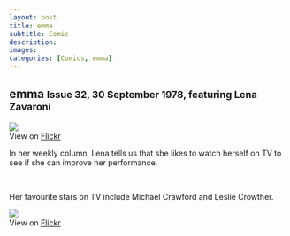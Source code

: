 ```yaml
---
layout: post
title: emma
subtitle: Comic
description:
images:
categories: [Comics, emma]
---
```


<main class="Main-Default">
<article>
<div class="row">
<div class="col s12">
<h2>emma <small>Issue 32, 30 September 1978, featuring Lena Zavaroni</small></h2>
</div></div>

<div class="row">
<div class="col s12  m3">
<div class="card hoverable Card-Default">
<div class="card-content">
<img class="responsive-img materialboxed" src="https://farm5.staticflickr.com/4363/36368072091_b21568640f_o_d.jpg">
</div>
<div class="card-action">
View on <a href="https://www.flickr.com/photos/robcamstone/36368072091">Flickr <sup><i class="fa fa-external-link" aria-hidden="true"></i></sup></a>
</div></div></div>

<div class="col s12  m6">
<div class="card hoverable Card-Default">
<div class="card-content">
<p class="flow-text">In her weekly column, Lena tells us that she likes to watch herself on TV to see if she can improve her performance.</p>
<br>
<p class="flow-text">Her favourite stars on TV include Michael Crawford and Leslie Crowther.</p>
</div></div></div>

<div class="col s12  m3">
<div class="card hoverable Card-Default">
<div class="card-content">
<img class="responsive-img materialboxed" src="https://farm5.staticflickr.com/4400/36368071881_5d153accc0_o_d.jpg">
</div>
<div class="card-action">
View on <a href="https://www.flickr.com/photos/robcamstone/36368071881">Flickr <sup><i class="fa fa-external-link" aria-hidden="true"></i></sup></a>
</div></div></div></div>
</article>
</main>
<!-- Scripts -->
<script src="https://code.jquery.com/jquery-2.1.1.min.js"></script>
<script src="/materialize/js/materialize.min.js"></script>
<script src="/materialize/js/init.js"></script>
</body>
</html>
